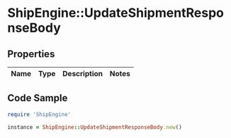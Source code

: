 # ShipEngine::UpdateShipmentResponseBody

## Properties

Name | Type | Description | Notes
------------ | ------------- | ------------- | -------------

## Code Sample

```ruby
require 'ShipEngine'

instance = ShipEngine::UpdateShipmentResponseBody.new()
```


